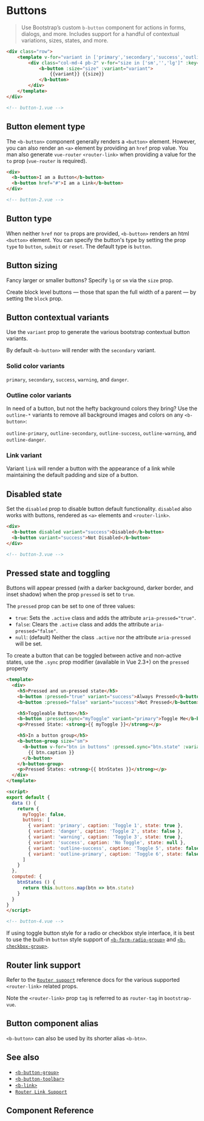 # Buttons

> Use Bootstrap’s custom `b-button` component for actions in forms, dialogs, and more.
Includes support for a handful of contextual variations, sizes, states, and more.

```html
<div class="row">
    <template v-for="variant in ['primary','secondary','success','outline-success','warning','danger','link']">
        <div class="col-md-4 pb-2" v-for="size in ['sm','','lg']" :key="`${variant}_${size}`">
            <b-button :size="size" :variant="variant">
                {{variant}} {{size}}
            </b-button>
        </div>
    </template>
</div>

<!-- button-1.vue -->
```

## Button element type

The `<b-button>` component generally renders a `<button>` element. However, you can also
render an `<a>` element by providing an `href` prop value. You man also generate
`vue-router` `<router-link>` when providing a value for the `to` prop (`vue-router`
is required).

```html
<div>
  <b-button>I am a Button</b-button>
  <b-button href="#">I am a Link</b-button>
</div>

<!-- button-2.vue -->
```

## Button type

When neither `href` nor `to` props are provided, `<b-button>` renders an html `<button>`
element. You can specify the button's type by setting the prop `type` to `button`,
`submit` or `reset`. The default type is `button`.


## Button sizing

Fancy larger or smaller buttons? Specify `lg` or `sm` via the `size` prop.

Create block level buttons — those that span the full width of a parent — by
setting the `block` prop.

## Button contextual variants

Use the `variant` prop to generate the various bootstrap contextual button variants.

By default `<b-button>` will render with the `secondary` variant.

### Solid color variants

`primary`, `secondary`, `success`, `warning`, and `danger`.

### Outline color variants

In need of a button, but not the hefty background colors they bring? Use the
`outline-*` variants to remove all background images and colors on any `<b-button>`:

`outline-primary`, `outline-secondary`, `outline-success`, `outline-warning`,
and `outline-danger`.

### Link variant

Variant `link` will render a button with the appearance of a link while maintaining the
default padding and size of a button.

## Disabled state

Set the `disabled` prop to disable button default functionality. `disabled` also
works with buttons, rendered as `<a>` elements and `<router-link>`.

```html
<div>
  <b-button disabled variant="success">Disabled</b-button>
  <b-button variant="success">Not Disabled</b-button>
</div>

<!-- button-3.vue -->
```

## Pressed state and toggling

Buttons will appear pressed (with a darker background, darker border, and inset shadow)
when the prop `pressed` is set to `true`.

The `pressed` prop can be set to one of three values:

- `true`: Sets the `.active` class and adds the attribute `aria-pressed="true"`.
- `false`: Clears the `.active` class and adds the attribute `aria-pressed="false"`.
- `null`: (default) Neither the class `.active` nor the attribute `aria-pressed` will be set.

To create a button that can be toggled between active and non-active states, use
the `.sync` prop modifier (available in Vue 2.3+) on the `pressed` property

```html
<template>
  <div>
    <h5>Pressed and un-pressed state</h5>
    <b-button :pressed="true" variant="success">Always Pressed</b-button>
    <b-button :pressed="false" variant="success">Not Pressed</b-button>

    <h5>Toggleable Button</h5>
    <b-button :pressed.sync="myToggle" variant="primary">Toggle Me</b-button>
    <p>Pressed State: <strong>{{ myToggle }}</strong></p>

    <h5>In a button group</h5>
    <b-button-group size="sm">
      <b-button v-for="btn in buttons" :pressed.sync="btn.state" :variant="btn.variant" :key="btn.variant">
        {{ btn.caption }}
      </b-button>
    </b-button-group>
    <p>Pressed States: <strong>{{ btnStates }}</strong></p>
  </div>
</template>

<script>
export default {
  data () {
    return {
      myToggle: false,
      buttons: [
        { variant: 'primary', caption: 'Toggle 1', state: true },
        { variant: 'danger', caption: 'Toggle 2', state: false },
        { variant: 'warning', caption: 'Toggle 3', state: true },
        { variant: 'success', caption: 'No Toggle', state: null },
        { variant: 'outline-success', caption: 'Toggle 5', state: false },
        { variant: 'outline-primary', caption: 'Toggle 6', state: false }
      ]
    }
  },
  computed: {
    btnStates () {
      return this.buttons.map(btn => btn.state)
    }
  }
}
</script>

<!-- button-4.vue -->
```

If using toggle button style for a radio or checkbox style interface, it is best to use the
built-in `button` style support of [`<b-form-radio-group>`](/docs/components/form-radios) and
[`<b-checkbox-group>`](/docs/components/form-checkboxes).


## Router link support

Refer to the [`Router support`](/docs/reference/router-links) reference docs for the
various supported `<router-link>` related props.

Note the `<router-link>` prop `tag` is referred to as `router-tag` in `bootstrap-vue`.


## Button component alias

`<b-button>` can also be used by its shorter alias `<b-btn>`.


## See also

- [`<b-button-group>`](/docs/components/button-group)
- [`<b-button-toolbar>`](/docs/components/button-toolbar)
- [`<b-link>`](/docs/components/link)
- [`Router Link Support`](/docs/reference/router-links)


## Component Reference
